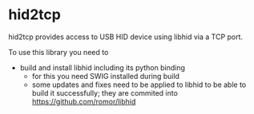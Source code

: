 hid2tcp
=======

hid2tcp provides access to USB HID device using libhid via a TCP port.

To use this library you need to
- build and install libhid including its python binding
  - for this you need SWIG installed during build
  - some updates and fixes need to be applied to libhid to be able to build
    it successfully; they are commited into https://github.com/romor/libhid
